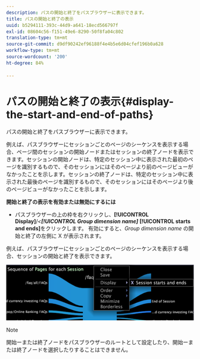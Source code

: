 ```yaml
---
description: パスの開始と終了をパスブラウザーに表示できます。
title: パスの開始と終了の表示
uuid: b5294111-393c-44d9-a641-18ecd566797f
exl-id: 08604c56-f151-49e6-8290-50f8fa04c802
translation-type: tm+mt
source-git-commit: d9df90242ef96188f4e4b5e6d04cfef196b0a628
workflow-type: tm+mt
source-wordcount: '200'
ht-degree: 84%

---
```


# パスの開始と終了の表示{#display-the-start-and-end-of-paths}

パスの開始と終了をパスブラウザーに表示できます。

例えば、パスブラウザーにセッションごとのページのシーケンスを表示する場合、ページ間のセッションの開始ノードまたはセッションの終了ノードを表示できます。セッションの開始ノードは、特定のセッション中に表示された最初のページを識別するもので、そのセッションにはそのページより前のページビューがなかったことを示します。セッションの終了ノードは、特定のセッション中に表示された最後のページを識別するもので、そのセッションにはそのページより後のページビューがなかったことを示します。

**開始と終了の表示を有効または無効にするには**

* パスブラウザーの上の枠を右クリックし、**[!UICONTROL Display]**/*&lt;**[!UICONTROL Group dimension name]*** **[!UICONTROL starts and ends]**&#x200B;をクリックします。 有効にすると、*Group dimension name* の開始と終了の左側に X が表示されます。

例えば、パスブラウザーにセッションごとのページのシーケンスを表示する場合、セッションの開始と終了を表示できます。

![](assets/vis_PathBrowser_StartsAndEnds.png)

>[!NOTE]
>
>開始ーまたは終了ノードをパスブラウザーのルートとして設定したり、開始ーまたは終了ノードを選択したりすることはできません。
